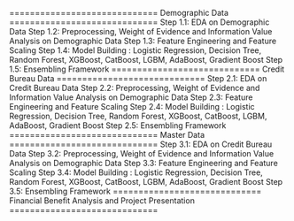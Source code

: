 ============================= Demographic Data ============================= 
Step 1.1: EDA on Demographic Data
Step 1.2: Preprocessing, Weight of Evidence and Information Value Analysis on Demographic Data
Step 1.3: Feature Engineering and Feature Scaling
Step 1.4: Model Building : Logistic Regression, Decision Tree, Random Forest, XGBoost, CatBoost, LGBM, AdaBoost, Gradient Boost
Step 1.5: Ensembling Framework
============================= Credit Bureau Data =============================
Step 2.1: EDA on Credit Bureau Data
Step 2.2: Preprocessing, Weight of Evidence and Information Value Analysis on Demographic Data
Step 2.3: Feature Engineering and Feature Scaling
Step 2.4: Model Building : Logistic Regression, Decision Tree, Random Forest, XGBoost, CatBoost, LGBM, AdaBoost, Gradient Boost
Step 2.5: Ensembling Framework
============================= Master Data =============================
Step 3.1: EDA on Credit Bureau Data
Step 3.2: Preprocessing, Weight of Evidence and Information Value Analysis on Demographic Data
Step 3.3: Feature Engineering and Feature Scaling
Step 3.4: Model Building : Logistic Regression, Decision Tree, Random Forest, XGBoost, CatBoost, LGBM, AdaBoost, Gradient Boost
Step 3.5: Ensembling Framework
============================= Financial Benefit Analysis and Project Presentation =============================
